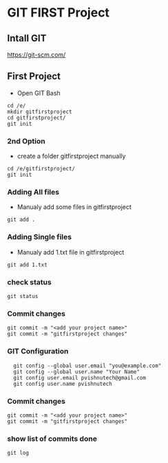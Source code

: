 # GIT FIRST Project
## Intall GIT
https://git-scm.com/

## First Project
- Open GIT Bash
```
cd /e/
mkdir gitfirstproject
cd gitfirstproject/
git init
```
### 2nd Option
- create a folder gitfirstproject manually
```
cd /e/gitfirstproject/
git init
```

### Adding All files
- Manualy add some files in gitfirstproject
```
git add .
```

### Adding Single files
- Manualy add 1.txt file in gitfirstproject
```
git add 1.txt
```
### check status
```
git status
```
### Commit changes
```
git commit -m "<add your project name>"
git commit -m "gitfirstproject changes"
```

### GIT Configuration
```
  git config --global user.email "you@example.com"
  git config --global user.name "Your Name"
  git config user.email pvishnutech@gmail.com
  git config user.name pvishnutech
```
### Commit changes
```
git commit -m "<add your project name>"
git commit -m "gitfirstproject changes"
```
### show list of commits done
```
git log
```